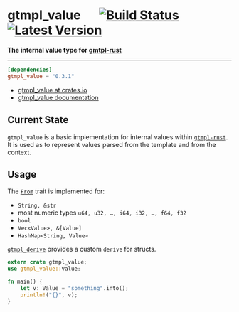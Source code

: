 # gtmpl_value &emsp; [![Build Status]][travis] [![Latest Version]][crates.io]
[Build Status]: https://travis-ci.org/fiji-flo/gtmpl_value.svg?branch=master
[travis]: https://travis-ci.org/fiji-flo/gtmpl_value
[Latest Version]: https://img.shields.io/crates/v/gtmpl_value.svg
[crates.io]: https://crates.io/crates/gtmpl_value


**The internal value type for [gmtpl-rust][gtmpl_value-github]**

---

```toml
[dependencies]
gtmpl_value = "0.3.1"
```

* [gtmpl_value at crates.io](https://crates.io/crate/gtmpl_value)
* [gtmpl_value documentation](https://docs.rs/crate/gtmpl_value)

## Current State

`gtmpl_value` is a basic implementation for internal values within
[`gtmpl-rust`][gtmpl_value-github]. It is used as to represent values parsed from
the template and from the context.


## Usage

The [`From`](https://doc.rust-lang.org/std/convert/trait.From.html) trait is
implemented for:

* `String, &str`
* most numeric types `u64, u32, …, i64, i32, …, f64, f32`
* `bool`
* `Vec<Value>, &[Value]`
* `HashMap<String, Value>`

[`gtmpl_derive`](https://github.com/fiji-flo/gtmpl_derive) provides a custom
`derive` for structs.

```rust
extern crate gtmpl_value;
use gtmpl_value::Value;

fn main() {
    let v: Value = "something".into();
    println!("{}", v);
}
```

[gtmpl_value-github]: https://github.com/fiji-flo/gtmpl-rust
